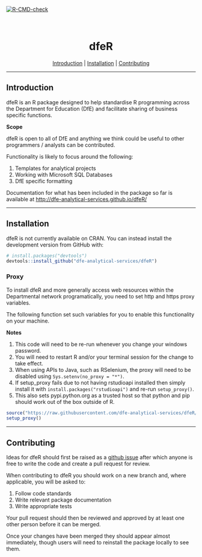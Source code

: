 [![R-CMD-check](https://github.com/cjrace/dfeR/actions/workflows/r_cmd_check.yml/badge.svg?branch=master&event=push)](https://github.com/cjrace/dfeR/actions/workflows/r_cmd_check.yml)

<h1 align="center">
  <br>
  dfeR 
  <br>
</h1>

<p align="center">
  <a href="#introduction">Introduction</a> |
  <a href="#requirements">Installation</a> |
  <a href="#how-to-use">Contributing</a> 
</p>

---

## Introduction

dfeR is an R package designed to help standardise R programming across the Department for Education (DfE) and facilitate sharing of business specific functions.

**Scope**

dfeR is open to all of DfE and anything we think could be useful to other programmers / analysts can be contributed. 

Functionality is likely to focus around the following:

1. Templates for analytical projects
2. Working with Microsoft SQL Databases
3. DfE specific formatting

Documentation for what has been included in the package so far is available at http://dfe-analytical-services.github.io/dfeR/ 

---

## Installation

dfeR is not currently available on CRAN. You can instead install the development version from GitHub with:

``` r
# install.packages("devtools")
devtools::install_github("dfe-analytical-services/dfeR")
```

### Proxy

To install dfeR and more generally access web resources within the Departmental network programatically, you need to set http and https proxy variables.

The following function set such variables for you to enable this functionality on your machine.


**Notes** 

1. This code will need to be re-run whenever you change your windows password.
2. You will need to restart R and/or your terminal session for the change to take effect. 
3. When using APIs to Java, such as RSelenium, the proxy will need to be disabled using `Sys.setenv(no_proxy = "*")`.
4. If setup_proxy fails due to not having rstudioapi installed then simply install it with `install.packages("rstudioapi")` and re-run `setup_proxy()`.
5. This also sets pypi.python.org as a trusted host so that python and pip should work out of the box outside of R.

``` r
source("https://raw.githubusercontent.com/dfe-analytical-services/dfeR/master/R/proxy.R")
setup_proxy()
```

---

## Contributing

Ideas for dfeR should first be raised as a [github issue](https://github.com/dfe-analytical-services/dfeR) after which anyone is free to write the code and create a pull request for review. 

When contributing to dfeR you should work on a new branch and, where applicable, you will be asked to: 

1. Follow code standards 
2. Write relevant package documentation
3. Write appropriate tests 

Your pull request should then be reviewed and approved by at least one other person before it can be merged. 

Once your changes have been merged they should appear almost immediately, though users will need to reinstall the package locally to see them. 
